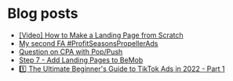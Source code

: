# Blog posts
<!-- BLOG-POST-LIST:START -->
- [[Video] How to Make a Landing Page from Scratch](https://afflift.com/f/threads/video-how-to-make-a-landing-page-from-scratch.7655/)
- [My second FA #ProfitSeasonsPropellerAds](https://afflift.com/f/threads/my-second-fa-profitseasonspropellerads.9882/)
- [Question on CPA with Pop/Push](https://afflift.com/f/threads/question-on-cpa-with-pop-push.9894/)
- [Step 7 - Add Landing Pages to BeMob](https://afflift.com/f/threads/step-7-add-landing-pages-to-bemob.7478/)
- [1️⃣ The Ultimate Beginner&#39;s Guide to TikTok Ads in 2022 - Part 1](https://afflift.com/f/threads/1%EF%B8%8F%E2%83%A3-the-ultimate-beginners-guide-to-tiktok-ads-in-2022-part-1.9893/)
<!-- BLOG-POST-LIST:END -->
